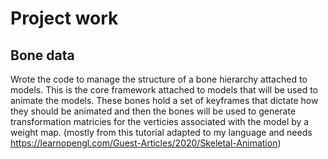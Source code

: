 # Project work
## Bone data
Wrote the code to manage the structure of a bone hierarchy attached to models. This is the core framework attached to models that will be used to animate the models. These bones hold a set of keyframes that dictate how they should be animated and then the bones will be used to generate transformation matricies for the verticies associated with the model by a weight map. 
(mostly from this tutorial adapted to my language and needs https://learnopengl.com/Guest-Articles/2020/Skeletal-Animation)
